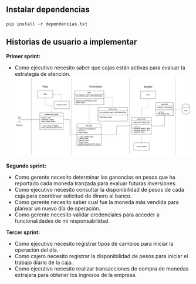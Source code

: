 
## Instalar dependencias
```
pip install -r dependencias.txt
```


## Historias de usuario a implementar

**Primer sprint:**

- Como ejecutivo necesito saber que cajas están activas para evaluar la estrategia de atención.
![Diagrama HU1](Diagramas/HU1_mostrarCajasDisponibles.drawio.png)



**Segundo sprint:**

- Como gerente necesito determinar las ganancias en pesos que ha reportado cada moneda tranzada para evaluar futuras inversiones.
- Como ejecutivo necesito consultar la disponibilidad de pesos de cada caja para coordinar solicitud de dinero al banco.
- Como gerente necesito saber cual fue la moneda más vendida para planear un nuevo día de operación.
- Como gerente necesito validar credenciales para acceder a funcionalidades de mi responsabilidad.


**Tercer sprint:**

- Como ejecutivo necesito registrar tipos de cambios para iniciar la operación del día.
- Como cajero necesito registrar la disponibilidad de pesos para iniciar el trabajo diario de la caja.
- Como ejecutivo necesito realizar transacciones de compra de monedas extrajera para obtener los ingresos de la empresa.
